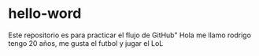 # hello-word
Este repositorio es para practicar el flujo de GitHub"
Hola me llamo rodrigo tengo 20 años, me gusta el futbol y jugar el LoL
